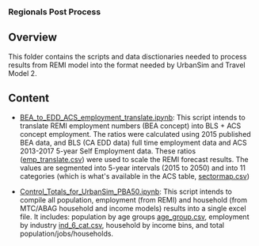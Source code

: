 ### Regionals Post Process

## Overview
This folder contains the scripts and data disctionaries needed to process results from REMI model into the format needed by UrbanSim and Travel Model 2.

## Content

* [BEA_to_EDD_ACS_employment_translate.ipynb](BEA_to_EDD_ACS_employment_translate.ipynb): This script intends to translate REMI employment numbers (BEA concept) into BLS + ACS concept employment. The ratios were calculated using 2015 published BEA data, and BLS (CA EDD data) full time employment data and ACS 2013-2017 5-year Self Employment data. These ratios ([emp_translate.csv](emp_translate.csv)) were used to scale the REMI forecast results. The values are segmented into 5-year intervals (2015 to 2050) and into 11 categories (which is what's available in the ACS table, [sectormap.csv](sectormap.csv))

* [Control_Totals_for_UrbanSim_PBA50.ipynb](Control_Totals_for_UrbanSim_PBA50.ipynb): This script intends to compile all population, employment (from REMI) and household (from MTC/ABAG household and income models) results into a single excel file. It includes: population by age groups [age_group.csv](age_group.csv), employment by industry [ind_6_cat.csv](ind_6_cat.csv), household by income bins, and total population/jobs/households.

